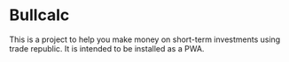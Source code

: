 # Bullcalc

This is a project to help you make money on short-term investments using trade republic. It is intended to be installed as a PWA.
